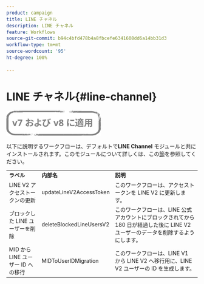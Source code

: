 ```yaml
---
product: campaign
title: LINE チャネル
description: LINE チャネル
feature: Workflows
source-git-commit: b94c4bfd478b4a8fbcefe6341608dd6a14bb31d3
workflow-type: tm+mt
source-wordcount: '95'
ht-degree: 100%

---
```



# LINE チャネル{#line-channel}

![](../../assets/common.svg)

以下に説明するワークフローは、デフォルトで&#x200B;**LINE Channel** モジュールと共にインストールされます。このモジュールについて詳しくは、この[節](../../delivery/using/line-channel.md)を参照してください。

<table> 
 <tbody> 
  <tr> 
   <td> <strong>ラベル</strong><br /> </td> 
   <td> <strong>内部名</strong><br /> </td> 
   <td> <strong>説明</strong><br /> </td> 
  </tr> 
  <tr> 
   <td> <span class="uicontrol">LINE V2 アクセストークンの更新</span> <br /> </td> 
   <td> <span class="uicontrol">updateLineV2AccessToken</span> <br /> </td> 
   <td> このワークフローは、アクセストークンを LINE V2 に更新します。<br /> </td> 
  </tr> 
  <tr> 
   <td> <span class="uicontrol">ブロックした LINE ユーザーを削除</span> <br /> </td> 
   <td> <span class="uicontrol">deleteBlockedLineUsersV2</span> <br /> </td> 
   <td> このワークフローは、LINE 公式アカウントにブロックされてから 180 日が経過した後に LINE V2 ユーザーのデータを削除するようにします。<br /> </td> 
  </tr> 
  <tr> 
   <td> <span class="uicontrol">MID から LINE ユーザー ID への移行</span> <br /> </td> 
   <td> <span class="uicontrol">MIDToUserIDMigration</span> <br /> </td> 
   <td> このワークフローは、LINE V1 から LINE V2 へ移行用に、LINE V2 ユーザーの ID を生成します。<br /> </td> 
  </tr> 
 </tbody> 
</table>

